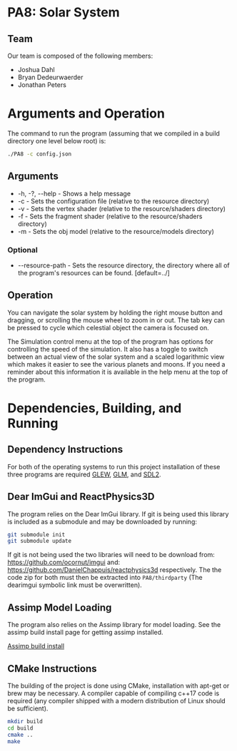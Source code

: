 # PA8: Solar System

## Team

Our team is composed of the following members:  
- Joshua Dahl
- Bryan Dedeurwaerder
- Jonathan Peters

# Arguments and Operation

The command to run the program (assuming that we compiled in a build directory one level below root) is:
```bash
./PA8 -c config.json
```

## Arguments
* -h, -?, --help - Shows a help message
* -c <file> - Sets the configuration file (relative to the resource directory)
* -v <file> - Sets the vertex shader (relative to the resource/shaders directory)
* -f <file> - Sets the fragment shader (relative to the resource/shaders directory)
* -m <file> - Sets the obj model (relative to the resource/models directory)
### Optional
* --resource-path <path> - Sets the resource directory, the directory where all of the program's resources can be found. [default=../]


## Operation
You can navigate the solar system by holding the right mouse button and dragging, or scrolling the mouse wheel to zoom in or out. The tab key can be pressed to cycle which celestial object the camera is focused on.

The Simulation control menu at the top of the program has options for controlling the speed of the simulation. It also has a toggle to switch between an actual view of the solar system and a scaled logarithmic view which makes it easier to see the various planets and moons.
If you need a reminder about this information it is available in the help menu at the top of the program.


# Dependencies, Building, and Running

## Dependency Instructions
For both of the operating systems to run this project installation of these three programs are required [GLEW](http://glew.sourceforge.net/), [GLM](http://glm.g-truc.net/0.9.7/index.html), and [SDL2](https://wiki.libsdl.org/Tutorials).

## Dear ImGui and ReactPhysics3D
The program relies on the Dear ImGui library. If git is being used this library is included as a submodule and may be downloaded by running:
```bash
git submodule init
git submodule update
```

If git is not being used the two libraries will need to be download from: https://github.com/ocornut/imgui  and: https://github.com/DanielChappuis/reactphysics3d respectively.
The the code zip for both must then be extracted into `PA8/thirdparty` (The dearimgui symbolic link must be overwritten).

## Assimp Model Loading

The program also relies on the Assimp library for model loading. See the assimp build install page for getting assimp installed.

[Assimp build install](https://github.com/assimp/assimp/blob/master/Build.md)

## CMake Instructions
The building of the project is done using CMake, installation with apt-get or brew may be necessary. A compiler capable of compiling c++17 code is required (any compiler shipped with a modern distribution of Linux should be sufficient).

```bash
mkdir build
cd build
cmake ..
make
```
